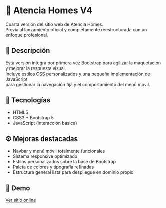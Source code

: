# 🏡 Atencia Homes V4
Cuarta versión del sitio web de Atencia Homes.  
Previa al lanzamiento oficial y completamente reestructurada con un enfoque profesional.

## 🧩 Descripción
Esta versión integra por primera vez Bootstrap para agilizar la maquetación y mejorar la respuesta visual.  
Incluye estilos CSS personalizados y una pequeña implementación de JavaScript  
para gestionar la navegación fija y el comportamiento del menú móvil.

## 🚀 Tecnologías
- HTML5  
- CSS3 + Bootstrap 5  
- JavaScript (interacción básica)

## ⚙️ Mejoras destacadas
- Navbar y menú móvil totalmente funcionales  
- Sistema responsive optimizado  
- Estilos personalizados sobre la base de Bootstrap  
- Paleta de colores y tipografía refinadas  
- Estructura general lista para despliegue en dominio propio

## 🔗 Demo
[Ver sitio online](https://jesus323dev.github.io/JESUS323DEV-Portafolio/AtenciaHomes/AtenciaHomesV4/)
